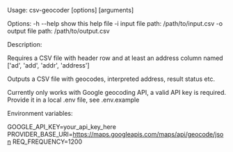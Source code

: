 Usage: csv-geocoder [options] [arguments]

Options:
  -h --help  show this help file
  -i input file path: /path/to/input.csv
  -o output file path: /path/to/output.csv

Description:

  Requires a CSV file with header row and at least an address column named ['ad', 'add', 'addr', 'address']

  Outputs a CSV file with geocodes, interpreted address, result status etc.

  Currently only works with Google geocoding API, a valid API key is required. Provide it in a local .env file, see .env.example

Environment variables:

  GOOGLE_API_KEY=your_api_key_here
  PROVIDER_BASE_URI=https://maps.googleapis.com/maps/api/geocode/json
  REQ_FREQUENCY=1200
